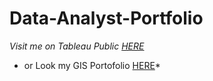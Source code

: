 # Data-Analyst-Portfolio

*Visit me on Tableau Public [HERE](https://public.tableau.com/app/profile/shofi.shohwati)*
* or Look my GIS Portofolio [HERE](https://shofishohwati.my.canva.site/)*
